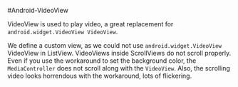 #Android-VideoView

VideoView is used to play video, a great replacement for `android.widget.VideoView VideoView`. 

We define a custom view, as we could not use `android.widget.VideoView` VideoView in ListView. VideoViews inside ScrollViews do not scroll properly. Even if you use the workaround to set the background color, the `MediaController` does not scroll along with the `VideoView`. Also, the scrolling video looks horrendous with the workaround, lots of flickering.
